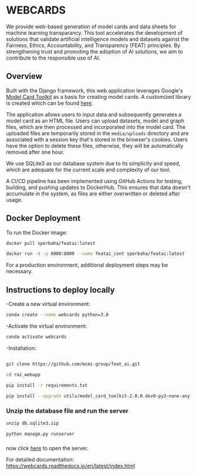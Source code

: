 # WEBCARDS

We provide web-based generation of model cards and data sheets for machine learning transparancy. This tool accelerates the development of solutions that validate artificial intelligence models and datasets against the Fairness, Ethics, Accountability, and Transparency (FEAT) principles. By strengthening trust and promoting the adoption of AI solutions, we aim to contribute to the responsible use of AI.

## Overview
Built with the Django framework, this web application leverages Google's [Model Card Toolkit](https://github.com/tensorflow/model-card-toolkit.git) as a basis for creating model cards. A customized library is created which can be found [here](https://github.com/mcmi-group/featai_lib.git).

The application allows users to input data and subsequently generates a model card as an HTML file. Users can upload datasets, model and graph files, which are then processed and incorporated into the model card. The uploaded files are temporarily stored in the `media/uploads` directory and are associated with a session key that's stored in the browser's cookies. Users have the option to delete these files, otherwise, they will be automatically removed after one hour.

We use SQLite3 as our database system due to its simplicity and speed, which are adequate for the current scale and complexity of our tool.

A CI/CD pipeline has been implemented using GitHub Actions for testing, building, and pushing updates to DockerHub. This ensures that data doesn't accumulate in the system, as files are either overwritten or deleted after usage.

## Docker Deployment

To run the Docker image:

```sh
docker pull sperbaha/featai:latest

docker run -d -p 8000:8000 --name featai_cont sperbaha/featai:latest

```
For a production environment, additional deployment steps may be necessary.

## Instructions to deploy locally

-Create a new virtual environment:
```sh
conda create --name webcards python=3.8
```
-Activate the virtual environment:
```sh
conda activate webcards
```
-Installation:
```sh

git clone https://github.com/mcmi-group/feat_ai.git

cd rai_webapp

pip install -r requirements.txt

pip install --upgrade utils/model_card_toolkit-2.0.0.dev0-py3-none-any.whl

```

### Unzip the database file and run the server

```sh
unzip db.sqlite3.zip

python manage.py runserver

```
###

now click [here](http://localhost:8000/feat_ai/) to open the server.

For detailed documentation: https://webcards.readthedocs.io/en/latest/index.html
